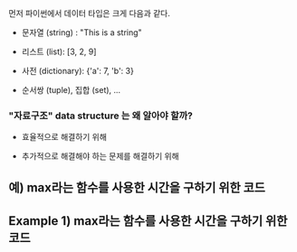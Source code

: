 먼저 파이썬에서 데이터 타입은 크게 다음과 같다.

- 문자열 (string) : "This is a string"

- 리스트 (list): [3, 2, 9]

- 사전 (dictionary): {'a': 7, 'b': 3}

- 순서쌍 (tuple), 집합 (set), ...



### "자료구조" data structure 는 왜 알아야 할까?

- 효율적으로 해결하기 위해

- 추가적으로 해결해야 하는 문제를 해결하기 위해



## 예) max라는 함수를 사용한 시간을 구하기 위한 코드

## Example 1) max라는 함수를 사용한 시간을 구하기 위한 코드


